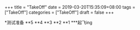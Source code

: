 +++
title = "TakeOff"
date = 2019-03-20T15:35:09+08:00
tags = ["TakeOff"]
categories = ["TakeOff"]
draft = false
+++

*测试准备
**5
**4
**3
**2
**1
***起飞ing
